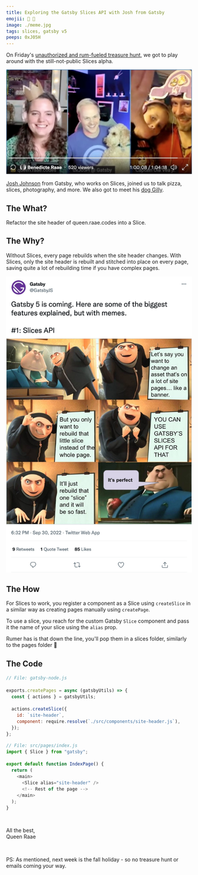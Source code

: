 ```yaml
---
title: Exploring the Gatsby Slices API with Josh from Gatsby
emojii: 🍕 🍕
image: ./meme.jpg
tags: slices, gatsby v5
peeps: 0xJ05H
---
```


On Friday's [unauthorized and rum-fueled treasure hunt](https://youtu.be/F0Qs4NrSmBo), we got to play around with the still-not-public Slices alpha.

[![Stream Screendump](./screengrab.jpg)](https://youtu.be/F0Qs4NrSmBo)

[Josh Johnson](https://twitter.com/0xJ05H) from Gatsby, who works on Slices, joined us to talk pizza, slices, photography, and more. We also got to meet his [dog Gilly](https://twitter.com/0xJ05H/status/1431021391617404934/photo/1).

## The What?

Refactor the site header of queen.raae.codes into a Slice.

## The Why?

Without Slices, every page rebuilds when the site header changes. With Slices, only the site header is rebuilt and stitched into place on every page, saving quite a lot of rebuilding time if you have complex pages.

[![Gatsby Slices Meme](gatsby-slices-meme.jpg)](https://twitter.com/OlaHolstVea/status/1576253338144079872)

## The How

For Slices to work, you register a component as a Slice using `createSlice` in a similar way as creating pages manually using `createPage`.

To use a slice, you reach for the custom Gatsby `Slice` component and pass it the name of your slice using the `alias` prop.

Rumer has is that down the line, you'll pop them in a slices folder, similarly to the pages folder 🤫

## The Code

```js
// File: gatsby-node.js

exports.createPages = async (gatsbyUtils) => {
  const { actions } = gatsbyUtils;

  actions.createSlice({
    id: `site-header`,
    component: require.resolve(`./src/components/site-header.js`),
  });
};
```

```js
// File: src/pages/index.js
import { Slice } from "gatsby";

export default function IndexPage() {
  return (
    <main>
      <Slice alias="site-header" />
      <!-- Rest of the page -->
    </main>
  );
}
```

&nbsp;

All the best,  
Queen Raae

&nbsp;

PS: As mentioned, next week is the fall holiday - so no treasure hunt or emails coming your way.
